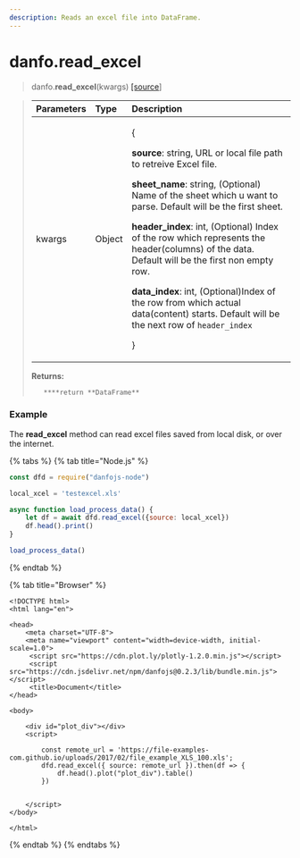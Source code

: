 ```yaml
---
description: Reads an excel file into DataFrame.
---
```


# danfo.read\_excel

> danfo.**read\_excel**\(kwargs\) [\[source](https://github.com/opensource9ja/danfojs/blob/849d14c8e7fa79bce4ffa9d0d177639047313520/danfojs/src/io/reader.js#L89)\]

> <table>
>   <thead>
>     <tr>
>       <th style="text-align:left">Parameters</th>
>       <th style="text-align:left">Type</th>
>       <th style="text-align:left">Description</th>
>     </tr>
>   </thead>
>   <tbody>
>     <tr>
>       <td style="text-align:left">kwargs</td>
>       <td style="text-align:left">Object</td>
>       <td style="text-align:left">
>         <p>{</p>
>         <p><b>source</b>: string, URL or local file path to retreive Excel file.</p>
>         <p><b>sheet_name</b>: string, (Optional) Name of the sheet which u want to
>           parse. Default will be the first sheet.</p>
>         <p><b>header_index</b>: int, (Optional) Index of the row which represents
>           the header(columns) of the data. Default will be the first non empty row.</p>
>         <p><b>data_index</b>:<b> </b>int, (Optional)Index of the row from which actual
>           data(content) starts. Default will be the next row of <code>header_index</code>
>         </p>
>         <p>}</p>
>       </td>
>     </tr>
>   </tbody>
> </table>
>
> **Returns:**
>
>        ****return **DataFrame**

### Example

The **read\_excel** method can read excel files saved from local disk, or over the internet.

{% tabs %}
{% tab title="Node.js" %}
```javascript
const dfd = require("danfojs-node")

local_xcel = 'testexcel.xls'

async function load_process_data() {
    let df = await dfd.read_excel({source: local_xcel})
    df.head().print()
}

load_process_data()
```
{% endtab %}

{% tab title="Browser" %}
```markup
<!DOCTYPE html>
<html lang="en">

<head>
    <meta charset="UTF-8">
    <meta name="viewport" content="width=device-width, initial-scale=1.0">
     <script src="https://cdn.plot.ly/plotly-1.2.0.min.js"></script> 
     <script src="https://cdn.jsdelivr.net/npm/danfojs@0.2.3/lib/bundle.min.js"></script>
     <title>Document</title>
</head>

<body>

    <div id="plot_div"></div>
    <script>

        const remote_url = 'https://file-examples-com.github.io/uploads/2017/02/file_example_XLS_100.xls';
        dfd.read_excel({ source: remote_url }).then(df => {
            df.head().plot("plot_div").table()
        })

         
    </script>
</body>

</html>

```
{% endtab %}
{% endtabs %}

